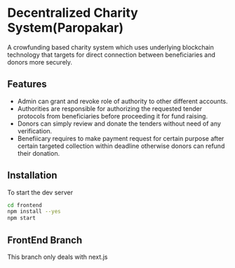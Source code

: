 # Decentralized Charity System(Paropakar)

A crowfunding based charity system which uses underlying blockchain technology that targets for direct connection between beneficiaries and donors more securely.

## Features

- Admin can grant and revoke role of authority to other different accounts.
- Authorities are responsible for authorizing the requested tender protocols from beneficiaries before proceeding it for fund raising.
- Donors can simply review and donate the tenders without need of any verification.
- Benefiicary requires to make payment request for certain purpose after certain targeted collection within deadline otherwise donors can refund their donation.

## Installation

To start the dev server

```sh
cd frontend
npm install --yes
npm start
```

## FrontEnd Branch
This branch only deals with next.js
